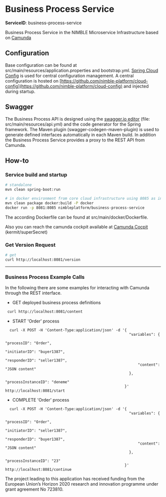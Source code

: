 # Business Process Service
**ServiceID**: business-process-service

Business Process Service in the NIMBLE Microservice Infrastructure based on [Camunda](https://camunda.org/)
  
## Configuration

Base configuration can be found at src/main/resources/application.properties and bootstrap.yml.
[Spring Cloud Config](https://cloud.spring.io/spring-cloud-config/) is used for central configuration management. A central configuration is hosted on [https://github.com/nimble-platform/cloud-config](https://github.com/nimble-platform/cloud-config)
and injected during startup.

## Swagger

The Business Process API is designed using the [swagger.io editor](http://editor.swagger.io) (file: src/main/resources/api.yml) and the code generator for the Spring framework. 
The Maven plugin (swagger-codegen-maven-plugin) is used to generate defined interfaces automatically in each Maven build.
In addition the Business Process Service provides a proxy to the REST API from Camunda.

## How-to

### Service build and startup

 ```bash
 # standalone
 mvn clean spring-boot:run
 
 # in docker environment from core cloud infrastructure using 8085 as internal port
 mvn clean package docker:build -P docker
 docker run -p 8081:8085 nimbleplatform/business-process-service
 ```
 The according Dockerfile can be found at src/main/docker/Dockerfile.

 Also you can reach the camunda cockpit available at [Camunda Cocpit](http://localhost:8081/app/cockpit/default/) (kermit/superSecret)
 
### Get Version Request
 ```bash
 # get
 curl http://localhost:8081/version
  ```
 ---
 
### Business Process Example Calls

In the following there are some examples for interacting with Camunda through the REST interface.
* GET deployed business process definitions
````bash
 curl http://localhost:8081/content
````
* START 'Order' process 
````
  curl -X POST -H 'Content-Type:application/json' -d '{
                                                      	"variables": {
                                                      		"processID": "Order",
                                                      		"initiatorID": "buyer1387",
                                                      		"responderID": "seller1387",
                                                      		"content": "JSON content"
                                                      	},
                                                      	"processInstanceID": "deneme"
                                                      }' http://localhost:8081/start 
````
* COMPLETE 'Order' process 
````
  curl -X POST -H 'Content-Type:application/json' -d '{
                                                      	"variables": {
                                                      		"processID": "Order",
                                                      		"initiatorID": "seller1387",
                                                      		"responderID": "buyer1387",
                                                      		"content": "JSON content"
                                                      	},
                                                      	"processInstanceID": "23"
                                                      }' http://localhost:8081/continue 
````
<!-- 
* GET Engines 
```bash
 curl http://localhost:8081/rest/engine/
```
* GET list of process definitions of engine "default" 
```bash
 curl http://localhost:8081/rest/engine/default/process-definition/
```
* GET process definition of "Sample" 
```bash
 curl http://localhost:8081/rest/engine/default/process-definition/key/Sample/
```
* START 'Sample' process (without parameters) 
```bash
 curl -X POST -H 'Content-Type:application/json' -d '{"variables": {}, "businessKey" : ""}' http://localhost:8081/rest/engine/default/process-definition/key/Sample/start
```
* START 'Order' process (with parameters). In return get the process instance id
```bash
 curl -X POST -H 'Content-Type:application/json' -d '{"variables": {"buyer": {"value":"myBuyer","type":"String"}, "seller":{"value":"mySeller","type":"String"}, "order":{"value":"<Order><item>myProduct</item></Order>","type":"String"}}, "businessKey" : ""}' http://localhost:8081/rest/engine/default/process-definition/key/Order/start
```
* GET the active (waiting) task information (including the task id) for a specific process instance
```bash
 curl http://localhost:8081/rest/engine/default/task?processInstanceId={processInstanceId}
```
* COMPLETE a task of the process instance
```bash
 curl -X POST -H 'Content-Type:application/json' -d '{"variables": {"orderResponse":{"value":"<OrderResponse><item>approved</item></OrderResponse>","type":"String"}}, "businessKey" : ""}' http://localhost:8081/rest/engine/default/task/{taskId}/complete 
```
-->
 
The project leading to this application has received funding from the European Union’s Horizon 2020 research and innovation programme under grant agreement No 723810.
